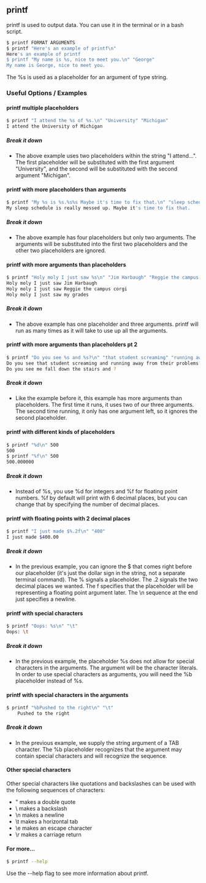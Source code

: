 ---
---

printf
-------

printf is used to output data. You can use it in the terminal or in a bash script.

~~~ bash
$ printf FORMAT ARGUMENTS
$ printf "Here's an example of printf\n"
Here's an example of printf
$ printf "My name is %s, nice to meet you.\n" "George"
My name is George, nice to meet you.
~~~
The %s is used as a placeholder for an argument of type string.

<!--more-->

### Useful Options / Examples

#### printf multiple placeholders
~~~ bash
$ printf "I attend the %s of %s.\n" "University" "Michigan"
I attend the University of Michigan
~~~

##### Break it down
* The above example uses two placeholders within the string "I attend...". The first placeholder will be substituted with the first argument "University", and the second will be substituted with the second argument "Michigan".

#### printf with more placeholders than arguments
~~~ bash
$ printf "My %s is %s.%s%s Maybe it's time to fix that.\n" "sleep schedule" "really messed up"
My sleep schedule is really messed up. Maybe it's time to fix that.
~~~

##### Break it down
* The above example has four placeholders but only two arguments. The arguments will be substituted into the first two placeholders and the other two placeholders are ignored.

#### printf with more arguments than placeholders
~~~ bash
$ printf "Holy moly I just saw %s\n" "Jim Harbaugh" "Reggie the campus corgi" "my grades"
Holy moly I just saw Jim Harbaugh
Holy moly I just saw Reggie the campus corgi
Holy moly I just saw my grades
~~~

##### Break it down
* The above example has one placeholder and three arguments. printf will run as many times as it will take to use up all the arguments.

#### printf with more arguments than placeholders pt 2
~~~ bash
$ printf "Do you see %s and %s?\n" "that student screaming" "running away from their problems" "me fall down the stairs"
Do you see that student screaming and running away from their problems?
Do you see me fall down the stairs and ?
~~~

##### Break it down
* Like the example before it, this example has more arguments than placeholders. The first time it runs, it uses two of our three arguments. The second time running, it only has one argument left, so it ignores the second placeholder.

#### printf with different kinds of placeholders
~~~ bash
$ printf "%d\n" 500
500
$ printf "%f\n" 500
500.000000
~~~

##### Break it down
* Instead of %s, you use %d for integers and %f for floating point numbers. %f by default will print with 6 decimal places, but you can change that by specifying the number of decimal places.

#### printf with floating points with 2 decimal places
~~~ bash
$ printf "I just made $%.2f\n" "400"
I just made $400.00
~~~

##### Break it down
* In the previous example, you can ignore the $ that comes right before our placeholder (it's just the dollar sign in the string, not a separate terminal command). The % signals a placeholder. The .2 signals the two decimal places we wanted. The f specifies that the placeholder will be representing a floating point argument later. The \n sequence at the end just specifies a newline.

#### printf with special characters
~~~ bash
$ printf "Oops: %s\n" "\t"
Oops: \t
~~~

##### Break it down
* In the previous example, the placeholder %s does not allow for special characters in the arguments. The argument will be the character literals. In order to use special characters as arguments, you will need the %b placeholder instead of %s.

#### printf with special characters in the arguments
~~~ bash
$ printf "%bPushed to the right\n" "\t"
	Pushed to the right
~~~

##### Break it down
* In the previous example, we supply the string argument of a TAB character. The %b placeholder recognizes that the argument may contain special characters and will recognize the sequence.

#### Other special characters
Other special characters like quotations and backslashes can be used with the following sequences of characters:
* \" makes a double quote
* \\ makes a backslash
* \n makes a newline
* \t makes a horizontal tab
* \e makes an escape character
* \r makes a carriage return

#### For more...
~~~ bash
$ printf --help
~~~
Use the --help flag to see more information about printf.
